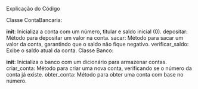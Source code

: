 Explicação do Código

Classe ContaBancaria:

__init__: Inicializa a conta com um número, titular e saldo inicial (0).
depositar: Método para depositar um valor na conta.
sacar: Método para sacar um valor da conta, garantindo que o saldo não fique negativo.
verificar_saldo: Exibe o saldo atual da conta.
Classe Banco:

__init__: Inicializa o banco com um dicionário para armazenar contas.
criar_conta: Método para criar uma nova conta, verificando se o número da conta já existe.
obter_conta: Método para obter uma conta com base no número.
